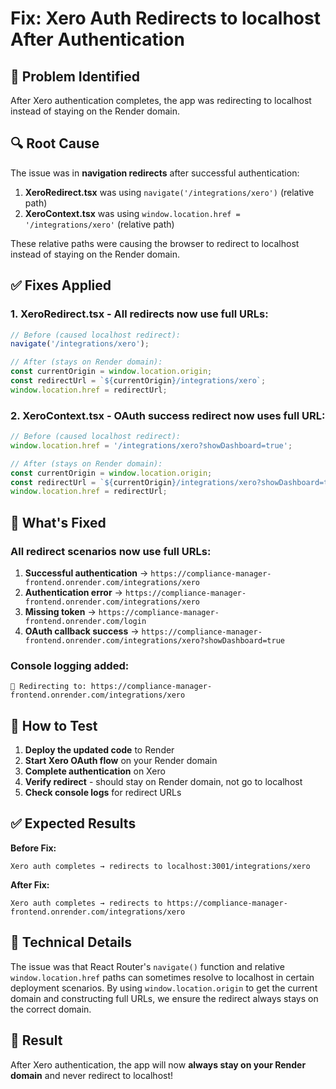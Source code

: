 # Fix: Xero Auth Redirects to localhost After Authentication

## 🚨 Problem Identified

After Xero authentication completes, the app was redirecting to localhost instead of staying on the Render domain.

## 🔍 Root Cause

The issue was in **navigation redirects** after successful authentication:

1. **XeroRedirect.tsx** was using `navigate('/integrations/xero')` (relative path)
2. **XeroContext.tsx** was using `window.location.href = '/integrations/xero'` (relative path)

These relative paths were causing the browser to redirect to localhost instead of staying on the Render domain.

## ✅ Fixes Applied

### 1. **XeroRedirect.tsx** - All redirects now use full URLs:
```javascript
// Before (caused localhost redirect):
navigate('/integrations/xero');

// After (stays on Render domain):
const currentOrigin = window.location.origin;
const redirectUrl = `${currentOrigin}/integrations/xero`;
window.location.href = redirectUrl;
```

### 2. **XeroContext.tsx** - OAuth success redirect now uses full URL:
```javascript
// Before (caused localhost redirect):
window.location.href = '/integrations/xero?showDashboard=true';

// After (stays on Render domain):
const currentOrigin = window.location.origin;
const redirectUrl = `${currentOrigin}/integrations/xero?showDashboard=true`;
window.location.href = redirectUrl;
```

## 🎯 What's Fixed

### **All redirect scenarios now use full URLs:**

1. **Successful authentication** → `https://compliance-manager-frontend.onrender.com/integrations/xero`
2. **Authentication error** → `https://compliance-manager-frontend.onrender.com/integrations/xero`
3. **Missing token** → `https://compliance-manager-frontend.onrender.com/login`
4. **OAuth callback success** → `https://compliance-manager-frontend.onrender.com/integrations/xero?showDashboard=true`

### **Console logging added:**
```
🔧 Redirecting to: https://compliance-manager-frontend.onrender.com/integrations/xero
```

## 🚀 How to Test

1. **Deploy the updated code** to Render
2. **Start Xero OAuth flow** on your Render domain
3. **Complete authentication** on Xero
4. **Verify redirect** - should stay on Render domain, not go to localhost
5. **Check console logs** for redirect URLs

## ✅ Expected Results

**Before Fix:**
```
Xero auth completes → redirects to localhost:3001/integrations/xero
```

**After Fix:**
```
Xero auth completes → redirects to https://compliance-manager-frontend.onrender.com/integrations/xero
```

## 🔧 Technical Details

The issue was that React Router's `navigate()` function and relative `window.location.href` paths can sometimes resolve to localhost in certain deployment scenarios. By using `window.location.origin` to get the current domain and constructing full URLs, we ensure the redirect always stays on the correct domain.

## 🎉 Result

After Xero authentication, the app will now **always stay on your Render domain** and never redirect to localhost!
